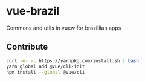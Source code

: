 # vue-brazil

Commons and utils  in vuew for brazillian apps


## Contribute

```sh
curl -o- -L https://yarnpkg.com/install.sh | bash
yarn global add @vue/cli-init
npm install --global @vue/cli
```